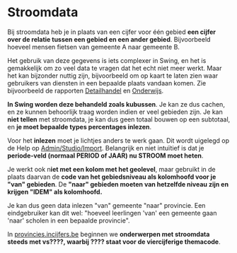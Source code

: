 # Stroomdata

Bij stroomdata heb je in plaats van een cijfer voor één gebied **een cijfer over de relatie tussen een gebied en een ander gebied**.
Bijvoorbeeld hoeveel mensen fietsen van gemeente A naar gemeente B.

Het gebruik van deze gegevens is iets complexer in Swing, en het is gemakkelijk om zo veel data te vragen dat het echt niet meer werkt.
Maar het kan bijzonder nuttig zijn, bijvoorbeeld om op kaart te laten zien waar gebruikers van diensten in een bepaalde plaats vandaan komen. 
Zie bijvoorbeeld de rapporten [Detailhandel](https://provincies.incijfers.be/jive/report/?id=rapport_detailhandel&input_geo=gemeente_41002) en [Onderwijs](https://provincies.incijfers.be/jive/report/?id=rapport_onderwijs&input_geo=gemeente_41002).

**In Swing worden deze behandeld zoals kubussen**. Je kan ze dus cachen, en ze kunnen behoorlijk traag worden indien er veel gebieden zijn.
Je kan **niet tellen** met stroomdata, je kan dus geen totaal bouwen op een subtotaal, en **je moet bepaalde types percentages inlezen**.

Voor het **inlezen** moet je lichtjes anders te werk gaan. Dit wordt uigelegd op de Help op [Admin/Studio/Import](https://provincies.incijfers.be/Admin/Studio/Import). Belangrijk en niet intuïtief is dat je **periode-veld (normaal PERIOD of JAAR) nu STROOM moet heten**.

Je werkt ook n**iet met een kolom met het geolevel**, maar gebruikt in de plaats daarvan de **code van het gebiedsniveau als kolomhoofd voor je "van" gebieden**. De **"naar" gebieden moeten van hetzelfde niveau zijn en krijgen "IDEM" als kolomhoofd.**

Je kan dus geen data inlezen "van" gemeente "naar" provincie. Een eindgebruiker kan dit wel: "hoeveel leerlingen 'van' een gemeente gaan 'naar' scholen in een bepaalde provincie".

In [provincies.incijfers.be](provincies.incijfers.be) beginnen we **onderwerpen met stroomdata steeds met vs????, waarbij ???? staat voor de viercijferige themacode**.
